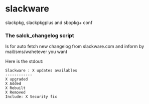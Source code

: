 # slackware

slackpkg, slackpkgplus and sbopkg+ conf 


### The salck_changelog script ###
Is for auto fetch new changelog from slackware.com and inform by mail/sms/wahetever you want

Here is the stdout:
```
Slackware : X updates availables
------------
X upgraded
X Added
X Rebuilt
X Removed
Include: X Security fix
```
